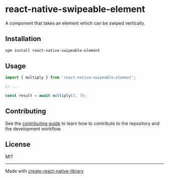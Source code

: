 # react-native-swipeable-element

A component that takes an element which can be swiped   vertically. 

## Installation

```sh
npm install react-native-swipeable-element
```

## Usage

```js
import { multiply } from 'react-native-swipeable-element';

// ...

const result = await multiply(3, 7);
```

## Contributing

See the [contributing guide](CONTRIBUTING.md) to learn how to contribute to the repository and the development workflow.

## License

MIT

---

Made with [create-react-native-library](https://github.com/callstack/react-native-builder-bob)
